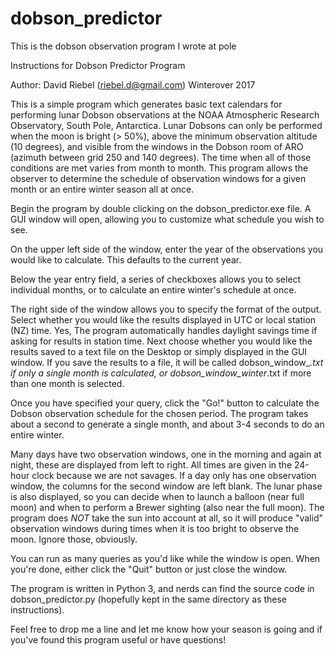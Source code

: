 # dobson_predictor
This is the dobson observation program I wrote at pole


Instructions for Dobson Predictor Program

Author: David Riebel (riebel.d@gmail.com) Winterover 2017

This is a simple program which generates basic text calendars for performing lunar Dobson observations at the NOAA Atmospheric Research Observatory, South Pole, Antarctica.  Lunar Dobsons can only be performed when the moon is bright (> 50%), above the minimum observation altitude (10 degrees), and visible from the windows in the Dobson room of ARO (azimuth between grid 250 and 140 degrees).  The time when all of those conditions are met varies from month to month.  This program allows the observer to determine the schedule of observation windows for a given month or an entire winter season all at once.

Begin the program by double clicking on the dobson_predictor.exe file.  A GUI window will open, allowing you to customize what schedule you wish to see.

On the upper left side of the window, enter the year of the observations you would like to calculate.  This defaults to the current year.

Below the year entry field, a series of checkboxes allows you to select individual months, or to calculate an entire winter's schedule at once.

The right side of the window allows you to specify the format of the output.  Select whether you would like the results displayed in UTC or local station (NZ) time.  Yes, The program automatically handles daylight savings time if asking for results in station time.  Next choose whether you would like the results saved to a text file on the Desktop or simply displayed in the GUI window.  If you save the results to a file, it  will be called dobson_window_<month>_<year>.txt if only a single month is calculated, or dobson_window_winter_<year>.txt if more than one month is selected.

Once you have specified your query, click the "Go!" button to calculate the Dobson observation schedule for the chosen period.  The program takes about a second to generate a single month, and about 3-4 seconds to do an entire winter.

Many days have two observation windows, one in the morning and again at night, these are displayed from left to right.  All times are given in the 24-hour clock because we are not savages.  If a day only has one observation window, the columns for the second window are left blank.  The lunar phase is also displayed, so you can decide when to launch a balloon (near full moon) and when to perform a Brewer sighting (also near the full moon).  The program does *NOT* take the sun into account at all, so it will produce "valid" observation windows during times when it is too bright to observe the moon.  Ignore those, obviously.

You can run as many queries as you'd like while the window is open.  When you're done, either click the "Quit" button or just close the window.

The program is written in Python 3, and nerds can find the source code in dobson_predictor.py (hopefully kept in the same directory as these instructions).

Feel free to drop me a line and let me know how your season is going and if you've found this program useful or have questions!
